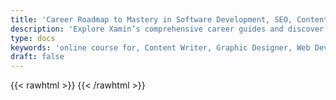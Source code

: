 ```yaml
---
title: 'Career Roadmap to Mastery in Software Development, SEO, Content & More.'
description: 'Explore Xamin’s comprehensive career guides and discover the path to mastery in fields like SEO, content, graphic design, and beyond.'
type: docs
keywords: 'online course for, Content Writer, Graphic Designer, Web Developer, Software Engineer, Frontend Developer graphic designer, UI designer, digital marketing'
draft: false
---
```


{{< rawhtml >}}
{{< /rawhtml >}}

